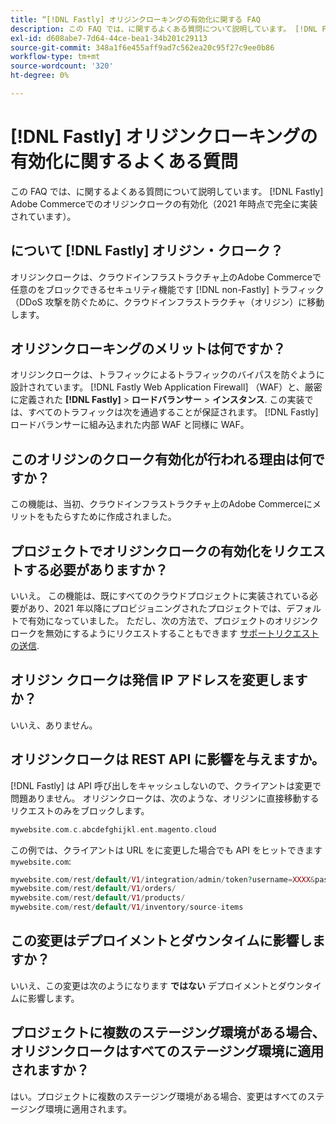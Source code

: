 ```yaml
---
title: “[!DNL Fastly] オリジンクローキングの有効化に関する FAQ
description: この FAQ では、に関するよくある質問について説明しています。 [!DNL Fastly] Adobe Commerceでのオリジンクロークの有効化（2021 年時点で完全に実装されています）。
exl-id: d608abe7-7d64-44ce-bea1-34b201c29113
source-git-commit: 348a1f6e455aff9ad7c562ea20c95f27c9ee0b86
workflow-type: tm+mt
source-wordcount: '320'
ht-degree: 0%

---
```


# [!DNL Fastly] オリジンクローキングの有効化に関するよくある質問

この FAQ では、に関するよくある質問について説明しています。 [!DNL Fastly] Adobe Commerceでのオリジンクロークの有効化（2021 年時点で完全に実装されています）。

## について [!DNL Fastly] オリジン・クローク？

オリジンクロークは、クラウドインフラストラクチャ上のAdobe Commerceで任意のをブロックできるセキュリティ機能です [!DNL non-Fastly] トラフィック（DDoS 攻撃を防ぐために、クラウドインフラストラクチャ（オリジン）に移動します。

## オリジンクローキングのメリットは何ですか？

オリジンクロークは、トラフィックによるトラフィックのバイパスを防ぐように設計されています。 [!DNL Fastly Web Application Firewall] （WAF）と、厳密に定義された **[!DNL Fastly]** > **ロードバランサー** > **インスタンス**. この実装では、すべてのトラフィックは次を通過することが保証されます。 [!DNL Fastly] ロードバランサーに組み込まれた内部 WAF と同様に WAF。

## このオリジンのクローク有効化が行われる理由は何ですか？

この機能は、当初、クラウドインフラストラクチャ上のAdobe Commerceにメリットをもたらすために作成されました。

## プロジェクトでオリジンクロークの有効化をリクエストする必要がありますか？

いいえ。 この機能は、既にすべてのクラウドプロジェクトに実装されている必要があり、2021 年以降にプロビジョニングされたプロジェクトでは、デフォルトで有効になっていました。 ただし、次の方法で、プロジェクトのオリジンクロークを無効にするようにリクエストすることもできます [サポートリクエストの送信](https://experienceleague.adobe.com/docs/commerce-knowledge-base/kb/help-center-guide/magento-help-center-user-guide.html#submit-ticket).

## オリジン クロークは発信 IP アドレスを変更しますか？

いいえ、ありません。

## オリジンクロークは REST API に影響を与えますか。

[!DNL Fastly] は API 呼び出しをキャッシュしないので、クライアントは変更で問題ありません。 オリジンクロークは、次のような、オリジンに直接移動するリクエストのみをブロックします。

```php
mywebsite.com.c.abcdefghijkl.ent.magento.cloud
```

この例では、クライアントは URL をに変更した場合でも API をヒットできます ``mywebsite.com``:

```php
mywebsite.com/rest/default/V1/integration/admin/token?username=XXXX&password=XXXXX;
mywebsite.com/rest/default/V1/orders/
mywebsite.com/rest/default/V1/products/
mywebsite.com/rest/default/V1/inventory/source-items
```

## この変更はデプロイメントとダウンタイムに影響しますか？

いいえ、この変更は次のようになります **ではない** デプロイメントとダウンタイムに影響します。

## プロジェクトに複数のステージング環境がある場合、オリジンクロークはすべてのステージング環境に適用されますか？

はい。プロジェクトに複数のステージング環境がある場合、変更はすべてのステージング環境に適用されます。
